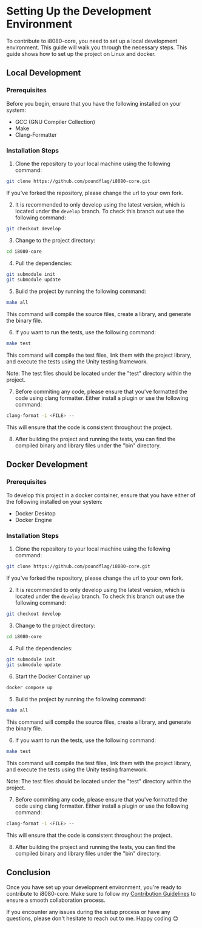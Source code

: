 # Setting Up the Development Environment

To contribute to i8080-core, you need to set up a local development environment. This guide will walk you through the necessary steps. This guide shows how to set up the project on Linux and docker.

## Local Development

### Prerequisites

Before you begin, ensure that you have the following installed on your system:

- GCC (GNU Compiler Collection)
- Make
- Clang-Formatter

### Installation Steps

1. Clone the repository to your local machine using the following command:

```bash
git clone https://github.com/poundflag/i8080-core.git
```
If you've forked the repository, please change the url to your own fork.

2. It is recommended to only develop using the latest version, which is located under the `develop` branch. To check this branch out use the following command:

```bash
git checkout develop
```

3. Change to the project directory:

```bash
cd i8080-core
```

4. Pull the dependencies:
```bash
git submodule init
git submodule update
```

5. Build the project by running the following command:

```bash
make all
```
This command will compile the source files, create a library, and generate the binary file.

6. If you want to run the tests, use the following command:

```bash
make test
```

This command will compile the test files, link them with the project library, and execute the tests using the Unity testing framework.

Note: The test files should be located under the "test" directory within the project.

7. Before commiting any code, please ensure that you've formatted the code using clang formatter. Either install a plugin or use the following command:

```bash
clang-format -i <FILE> --
```
This will ensure that the code is consistent throughout the project.

8. After building the project and running the tests, you can find the compiled binary and library files under the "bin" directory.

## Docker Development

### Prerequisites

To develop this project in a docker container, ensure that you have either of the following installed on your system:

- Docker Desktop
- Docker Engine

### Installation Steps

1. Clone the repository to your local machine using the following command:

```bash
git clone https://github.com/poundflag/i8080-core.git
```
If you've forked the repository, please change the url to your own fork.

2. It is recommended to only develop using the latest version, which is located under the `develop` branch. To check this branch out use the following command:

```bash
git checkout develop
```

3. Change to the project directory:

```bash
cd i8080-core
```

4. Pull the dependencies:
```bash
git submodule init
git submodule update
```

6. Start the Docker Container up
```bash
docker compose up
```

5. Build the project by running the following command:

```bash
make all
```
This command will compile the source files, create a library, and generate the binary file.

6. If you want to run the tests, use the following command:

```bash
make test
```

This command will compile the test files, link them with the project library, and execute the tests using the Unity testing framework.

Note: The test files should be located under the "test" directory within the project.

7. Before commiting any code, please ensure that you've formatted the code using clang formatter. Either install a plugin or use the following command:

```bash
clang-format -i <FILE> --
```
This will ensure that the code is consistent throughout the project.

8. After building the project and running the tests, you can find the compiled binary and library files under the "bin" directory.

## Conclusion

Once you have set up your development environment, you're ready to contribute to i8080-core. Make sure to follow my [Contribution Guidelines](CONTRIBUTING.md) to ensure a smooth collaboration process.

If you encounter any issues during the setup process or have any questions, please don't hesitate to reach out to me. Happy coding 😊